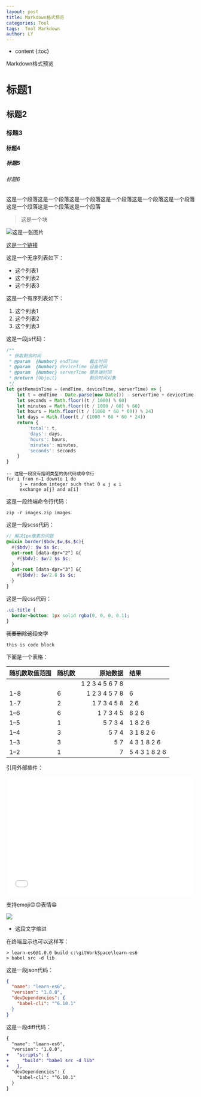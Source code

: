 ```yaml
---
layout: post
title: Markdown格式预览
categories: Tool
tags:  Tool Markdown
author: LY
---
```


* content
{:toc}

Markdown格式预览





# 标题1

## 标题2

### 标题3

#### 标题4

##### 标题5

###### 标题6



这是一个段落这是一个段落这是一个段落这是一个段落这是一个段落这是一个段落这是一个段落这是一个段落这是一个段落  




> 这是一个块



![这是一张图片](http://os8ri8oj4.bkt.clouddn.com/default-cover.jpg)


[这是一个链接](https://liuyan5258.github.io)


这是一个无序列表如下：

- 这个列表1
- 这个列表2
- 这个列表3


这是一个有序列表如下：

1. 这个列表1
2. 这个列表2
3. 这个列表3


这是一段js代码：

```js
/**
 * 获取剩余时间
 * @param  {Number} endTime    截止时间
 * @param  {Number} deviceTime 设备时间
 * @param  {Number} serverTime 服务端时间
 * @return {Object}            剩余时间对象
 */
let getRemainTime = (endTime, deviceTime, serverTime) => {
    let t = endTime - Date.parse(new Date()) - serverTime + deviceTime
    let seconds = Math.floor((t / 1000) % 60)
    let minutes = Math.floor((t / 1000 / 60) % 60)
    let hours = Math.floor((t / (1000 * 60 * 60)) % 24)
    let days = Math.floor(t / (1000 * 60 * 60 * 24))
    return {
        'total': t,
        'days': days,
        'hours': hours,
        'minutes': minutes,
        'seconds': seconds
    }
}
```


```
-- 这是一段没有指明类型的伪代码或命令行
for i from n−1 downto 1 do
     j ← random integer such that 0 ≤ j ≤ i
     exchange a[j] and a[i]
```

这是一段终端命令行代码：

```shell
zip -r images.zip images
```  

这是一段scss代码：

```scss
// 解决1px像素的问题
@mixin border($bdv,$w,$s,$c){
  #{$bdv}: $w $s $c;
  @at-root [data-dpr="2"] &{
    #{$bdv}: $w/2 $s $c;
  }
  @at-root [data-dpr="3"] &{
    #{$bdv}: $w/2.8 $s $c;
  }
}
```

这是一段css代码：

```css
.ui-title {
  border-bottom: 1px solid rgba(0, 0, 0, 0.1);
}
```


<del>我要删除这段文字</del>


`this is code block`


下面是一个表格：

| 随机数取值范围 | 随机数 |        原始数据 | 结果          |
|:---------------|:-------|----------------:|:--------------|
|                |        | 1 2 3 4 5 6 7 8 |               |
| 1-8            | 6      |   1 2 3 4 5 7 8 | 6             |
| 1-7            | 2      |     1 7 3 4 5 8 | 2 6           |
| 1–6            | 6      |       1 7 3 4 5 | 8 2 6         |
| 1–5            | 1      |         5 7 3 4 | 1 8 2 6       |
| 1–4            | 3      |           5 7 4 | 3 1 8 2 6     |
| 1–3            | 3      |             5 7 | 4 3 1 8 2 6   |
| 1–2            | 1      |               7 | 5 4 3 1 8 2 6 |


引用外部插件：

<iframe height='317' scrolling='no' src='//codepen.io/liu_yan/embed/QgBgzz/?height=317&theme-id=dark&default-tab=result&embed-version=2' frameborder='no' allowtransparency='true' allowfullscreen='true' style='width: 100%;'>See the Pen <a href='https://codepen.io/liu_yan/pen/QgBgzz/'>test</a> by liu_yan (<a href='http://codepen.io/liu_yan'>@liu_yan</a>) on <a href='http://codepen.io'>CodePen</a>.
</iframe>


支持emoji😊😊表情😁


![](https://babeljs.io/images/logo.svg)

* 这段文字缩进


在终端显示也可以这样写：

```
> learn-es6@1.0.0 build c:\gitWorkSpace\learn-es6
> babel src -d lib
```


这是一段json代码：

```json
{
  "name": "learn-es6",
  "version": "1.0.0",
  "devDependencies": {
    "babel-cli": "^6.10.1"
  }
}
```

这是一段diff代码：

```diff
{
  "name": "learn-es6",
  "version": "1.0.0",
+   "scripts": {
+     "build": "babel src -d lib"
+   },
  "devDependencies": {
    "babel-cli": "^6.10.1"
  }
}
```
